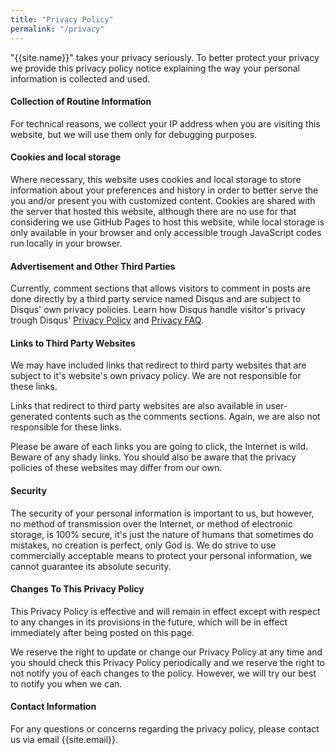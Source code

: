 ```yaml
---
title: "Privacy Policy"
permalink: "/privacy"
---
```


"{{site.name}}" takes your privacy seriously. To better protect your privacy we provide this privacy policy notice explaining the way your personal information is collected and used.


#### Collection of Routine Information

For technical reasons, we collect your IP address when you are visiting this website, but we will use them only for debugging purposes.

#### Cookies and local storage

Where necessary, this website uses cookies and local storage to store information about your preferences and history in order to better serve the you and/or present you with customized content. Cookies are shared with the server that hosted this website, although there are no use for that considering we use GitHub Pages to host this website, while local storage is only available in your browser and only accessible trough JavaScript codes run locally in your browser.


#### Advertisement and Other Third Parties

Currently, comment sections that allows visitors to comment in posts are done directly by a third party service named Disqus and are subject to Disqus' own privacy policies. Learn how Disqus handle visitor's privacy trough Disqus' [Privacy Policy](https://help.disqus.com/en/articles/1717103-disqus-privacy-policy#:~:text=SECURITY.-,a.,you%20access%20to%20your%20account.) and [Privacy FAQ](https://help.disqus.com/en/articles/1886218-privacy-faq).




#### Links to Third Party Websites

We may have included links that redirect to third party websites that are subject to it's website's own privacy policy. We are not responsible for these links.

Links that redirect to third party websites are also available in user-generated contents such as the comments sections. Again, we are also not responsible for these links. 

Please be aware of each links you are going to click, the Internet is wild. Beware of any shady links. You should also be aware that the privacy policies of these websites may differ from our own.
        



#### Security

The security of your personal information is important to us, but however, no method of transmission over the Internet, or method of electronic storage, is 100% secure, it's just the nature of humans that sometimes do mistakes, no creation is perfect, only God is. We do strive to use commercially acceptable means to protect your personal information, we cannot guarantee its absolute security.


#### Changes To This Privacy Policy

This Privacy Policy is effective and will remain in effect except with respect to any changes in its provisions in the future, which will be in effect immediately after being posted on this page.

We reserve the right to update or change our Privacy Policy at any time and you should check this Privacy Policy periodically and we reserve the right to not notify you of each changes to the policy. However, we will try our best to notify you when we can.

#### Contact Information

For any questions or concerns regarding the privacy policy, please contact us via email {{site.email}}.
